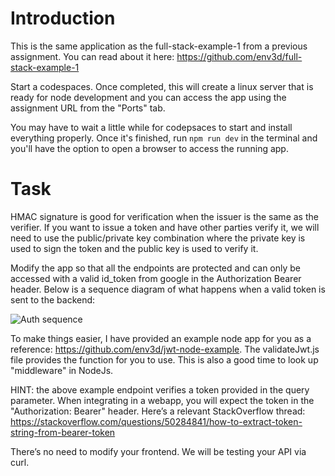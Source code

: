 # Introduction

This is the same application as the full-stack-example-1 from
a previous assignment.  You can read about it here:
https://github.com/env3d/full-stack-example-1

Start a codespaces.  Once completed, this will create a linux server that
is ready for node development and you can access the app using
the assignment URL from the "Ports" tab.

You may have to wait a little while for codepsaces to start and install
everything properly.  Once it's finished, run `npm run dev` in the terminal
and you'll have the option to open a browser to access the running
app.

# Task

HMAC signature is good for verification when the issuer is the same as the
verifier.  If you want to issue a token and have other parties verify it, we
will need to use the public/private key combination where the private key is
used to sign the token and the public key is used to verify it.

Modify the app so that all the endpoints are protected and can only be accessed
with a valid id_token from google in the Authorization Bearer header.  Below is
a sequence diagram of what happens when a valid token is sent to the backend:

![Auth sequence](https://www.websequencediagrams.com/cgi-bin/cdraw?lz=dGl0bGUgQXBwIEF1dGggd2l0aCBKV1QKCkNsaWVudCBBcHAtPgAWBVByb3ZpZGVyOiAvbG9naW4gKHVzZXIgaWQvcGFzc3dvcmQpCgAcDS0-ADoKOiBUb2tlbgBJDQASDFN0b3JlABETQmFja2VuZCBBcGk6IC1IICdBdXRob3JpemF0aW9uOiBCZWFyZXIgJHsAWgV9JyAvQVBJX0NhbGwKADALADkPdmVyaWZ5KHRva2VuKQAaDkRhdGFiYXNlOiBTUUwKAAYIAHkPcmVzdWx0cwBUDgCBYAxIVFRQIDEuMS8yMDAgT0ssAIJRBgAwByBpbiBib2R5IAo&s=default)

To make things easier, I have provided an example node app for you as a reference:
https://github.com/env3d/jwt-node-example.  The validateJwt.js file provides the
function for you to use.  This is also a good time to look up "middleware" in NodeJs.  

HINT: the above example endpoint verifies a token provided in the query parameter.
When integrating in a webapp, you will expect the token in the "Authorization: Bearer"
header.  Here’s a relevant StackOverflow thread:
https://stackoverflow.com/questions/50284841/how-to-extract-token-string-from-bearer-token 

There’s no need to modify your frontend.  We will be testing your API via curl.
